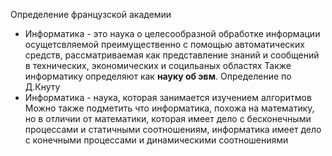 Определение французской академии
- Информатика - это наука о целесообразной обработке информации осущетсвляемой преимущественно с помощью автоматических средств, рассматриваемая как представление знаний и сообщений в технических, экономических и социльаных областях
Также информатику определяют как **науку об эвм**.
Определение по  Д.Кнуту
- Информатика - наука, которая занимается изучением алгоритмов
Можно также подметить что информатика, похожа на математику, но в отличии от математики, которая имеет дело с бесконечными процессами и статичными соотношениям, информатика имеет дело с конечными процессами и динамическими соотношениями
